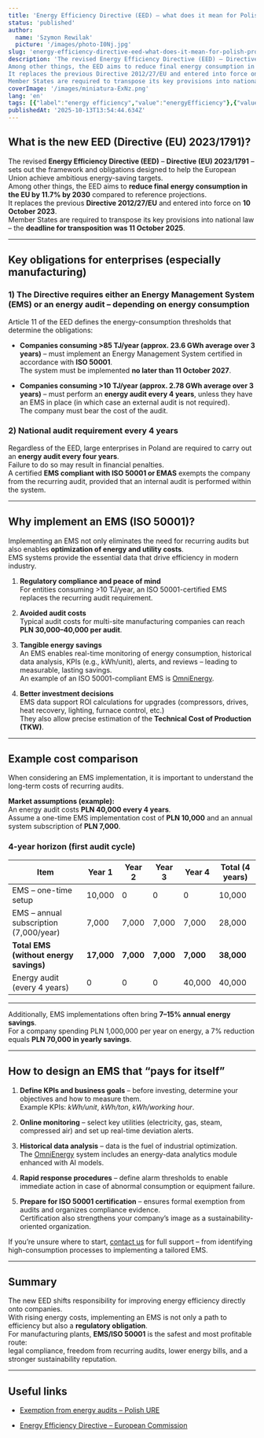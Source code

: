 ```yaml
---
title: 'Energy Efficiency Directive (EED) – what does it mean for Polish production plants and why it is worth implementing an EMS system'
status: 'published'
author:
  name: 'Szymon Rewilak'
  picture: '/images/photo-I0Nj.jpg'
slug: 'energy-efficiency-directive-eed-what-does-it-mean-for-polish-production-plants-and-why-it-is-worth-implementing-an-ems-system'
description: 'The revised Energy Efficiency Directive (EED) – Directive (EU) 2023/1791 – sets out the framework and obligations designed to help the European Union achieve ambitious energy-saving targets.
Among other things, the EED aims to reduce final energy consumption in the EU by 11.7% by 2030 compared to reference projections.
It replaces the previous Directive 2012/27/EU and entered into force on 10 October 2023.
Member States are required to transpose its key provisions into national law – the deadline for transposition was 11 October 2025.'
coverImage: '/images/miniatura-ExNz.png'
lang: 'en'
tags: [{"label":"energy efficiency","value":"energyEfficiency"},{"value":"industry50","label":"Industry 5.0"},{"value":"ems","label":"EMS"},{"value":"iso50001","label":"ISO 50001"}]
publishedAt: '2025-10-13T13:54:44.634Z'
---
```


## What is the new EED (Directive (EU) 2023/1791)?

The revised **Energy Efficiency Directive (EED)** – **Directive (EU) 2023/1791** – sets out the framework and obligations designed to help the European Union achieve ambitious energy-saving targets.\
Among other things, the EED aims to **reduce final energy consumption in the EU by 11.7% by 2030** compared to reference projections.\
It replaces the previous **Directive 2012/27/EU** and entered into force on **10 October 2023**.\
Member States are required to transpose its key provisions into national law – the **deadline for transposition was 11 October 2025**.

---

## Key obligations for enterprises (especially manufacturing)

### 1) The Directive requires either an Energy Management System (EMS) or an energy audit – depending on energy consumption

Article 11 of the EED defines the energy-consumption thresholds that determine the obligations:

- **Companies consuming &gt;85 TJ/year (approx. 23.6 GWh average over 3 years)** – must implement an Energy Management System certified in accordance with **ISO 50001**.\
  The system must be implemented **no later than 11 October 2027**.

- **Companies consuming &gt;10 TJ/year (approx. 2.78 GWh average over 3 years)** – must perform an **energy audit every 4 years**, unless they have an EMS in place (in which case an external audit is not required).\
  The company must bear the cost of the audit.

### 2) National audit requirement every 4 years

Regardless of the EED, large enterprises in Poland are required to carry out an **energy audit every four years**.\
Failure to do so may result in financial penalties.\
A certified **EMS compliant with ISO 50001 or EMAS** exempts the company from the recurring audit, provided that an internal audit is performed within the system.

---

## Why implement an EMS (ISO 50001)?

Implementing an EMS not only eliminates the need for recurring audits but also enables **optimization of energy and utility costs**.\
EMS systems provide the essential data that drive efficiency in modern industry.

1. **Regulatory compliance and peace of mind**\
   For entities consuming &gt;10 TJ/year, an ISO 50001-certified EMS replaces the recurring audit requirement.

2. **Avoided audit costs**\
   Typical audit costs for multi-site manufacturing companies can reach **PLN 30,000–40,000 per audit**.

3. **Tangible energy savings**\
   An EMS enables real-time monitoring of energy consumption, historical data analysis, KPIs (e.g., kWh/unit), alerts, and reviews – leading to measurable, lasting savings.\
   An example of an ISO 50001-compliant EMS is [OmniEnergy](https://omnienergy.pl/).

4. **Better investment decisions**\
   EMS data support ROI calculations for upgrades (compressors, drives, heat recovery, lighting, furnace control, etc.)\
   They also allow precise estimation of the **Technical Cost of Production (TKW)**.

---

## Example cost comparison

When considering an EMS implementation, it is important to understand the long-term costs of recurring audits.

**Market assumptions (example):**\
An energy audit costs **PLN 40,000 every 4 years**.\
Assume a one-time EMS implementation cost of **PLN 10,000** and an annual system subscription of **PLN 7,000**.

### 4-year horizon (first audit cycle)

| Item | Year 1 | Year 2 | Year 3 | Year 4 | Total (4 years) |
| --- | --- | --- | --- | --- | --- |
| EMS – one-time setup | 10,000 | 0 | 0 | 0 | 10,000 |
| EMS – annual subscription (7,000/year) | 7,000 | 7,000 | 7,000 | 7,000 | 28,000 |
| **Total EMS (without energy savings)** | **17,000** | **7,000** | **7,000** | **7,000** | **38,000** |
| Energy audit (every 4 years) | 0 | 0 | 0 | 40,000 | 40,000 |

---

Additionally, EMS implementations often bring **7–15% annual energy savings**.\
For a company spending PLN 1,000,000 per year on energy, a 7% reduction equals **PLN 70,000 in yearly savings**.

---

## How to design an EMS that “pays for itself”

1. **Define KPIs and business goals** – before investing, determine your objectives and how to measure them.\
   Example KPIs: *kWh/unit*, *kWh/ton*, *kWh/working hour*.

2. **Online monitoring** – select key utilities (electricity, gas, steam, compressed air) and set up real-time deviation alerts.

3. **Historical data analysis** – data is the fuel of industrial optimization.\
   The [OmniEnergy](https://omnienergy.pl/) system includes an energy-data analytics module enhanced with AI models.

4. **Rapid response procedures** – define alarm thresholds to enable immediate action in case of abnormal consumption or equipment failure.

5. **Prepare for ISO 50001 certification** – ensures formal exemption from audits and organizes compliance evidence.\
   Certification also strengthens your company’s image as a sustainability-oriented organization.

If you’re unsure where to start, [contact us](https://www.omnimes.com/pl/kontakt) for full support – from identifying high-consumption processes to implementing a tailored EMS.

---

## Summary

The new EED shifts responsibility for improving energy efficiency directly onto companies.\
With rising energy costs, implementing an EMS is not only a path to efficiency but also a **regulatory obligation**.\
For manufacturing plants, **EMS/ISO 50001** is the safest and most profitable route:\
legal compliance, freedom from recurring audits, lower energy bills, and a stronger sustainability reputation.

---

## Useful links

- [Exemption from energy audits – Polish URE](https://www.gov.pl/web/gdos/zwolnienie-z-audytu-energetycznego-w-ure)

- [Energy Efficiency Directive – European Commission](https://energy.ec.europa.eu/topics/energy-efficiency/energy-efficiency-targets-directive-and-rules/energy-efficiency-directive_en?prefLang=pl)